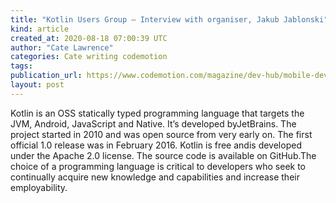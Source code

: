 ```yaml
---
title: "Kotlin Users Group – Interview with organiser, Jakub Jablonski"
kind: article
created_at: 2020-08-18 07:00:39 UTC
author: "Cate Lawrence"
categories: Cate writing codemotion
tags: 
publication_url: https://www.codemotion.com/magazine/dev-hub/mobile-dev/kotlin-user-group-jakub-jablonski-interview/
layout: post
---
```

Kotlin is an OSS statically typed programming language that targets the JVM, Android, JavaScript and Native. It’s developed byJetBrains. The project started in 2010 and was open source from very early on. The first official 1.0 release was in February 2016. Kotlin is free andis developed under the Apache 2.0 license. The source code is available on GitHub.The choice of a programming language is critical to developers who seek to continually acquire new knowledge and capabilities and increase their employability.

